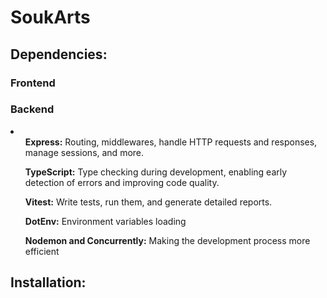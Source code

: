 # SoukArts


## Dependencies:
### Frontend 

### Backend
<li>
<ul><b>Express:</b> Routing, middlewares, handle HTTP requests and responses, manage sessions, and more.</ul>
<ul><b>TypeScript:</b> Type checking during development, enabling early detection of errors and improving code quality.  </ul>
<ul><b>Vitest:</b> Write tests, run them, and generate detailed reports.</ul>
<ul><b>DotEnv:</b> Environment variables loading</ul>
<ul><b>Nodemon and Concurrently:</b> Making the development process more efficient</ul>
</li>

## Installation:
